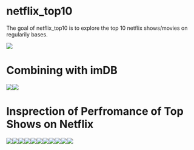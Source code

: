 
<!-- README.md is generated from README.Rmd. Please edit that file -->

# netflix_top10

<!-- badges: start -->
<!-- badges: end -->

The goal of netflix_top10 is to explore the top 10 netflix shows/movies
on regularily bases.

![](README_files/figure-gfm/unnamed-chunk-2-1.png)<!-- -->

# Combining with imDB

![](README_files/figure-gfm/unnamed-chunk-3-1.png)<!-- -->![](README_files/figure-gfm/unnamed-chunk-3-2.png)<!-- -->

# Insprection of Perfromance of Top Shows on Netflix

![](README_files/figure-gfm/unnamed-chunk-4-1.png)<!-- -->![](README_files/figure-gfm/unnamed-chunk-4-2.png)<!-- -->![](README_files/figure-gfm/unnamed-chunk-4-3.png)<!-- -->![](README_files/figure-gfm/unnamed-chunk-4-4.png)<!-- -->![](README_files/figure-gfm/unnamed-chunk-4-5.png)<!-- -->![](README_files/figure-gfm/unnamed-chunk-4-6.png)<!-- -->![](README_files/figure-gfm/unnamed-chunk-4-7.png)<!-- -->![](README_files/figure-gfm/unnamed-chunk-4-8.png)<!-- -->![](README_files/figure-gfm/unnamed-chunk-4-9.png)<!-- -->![](README_files/figure-gfm/unnamed-chunk-4-10.png)<!-- -->![](README_files/figure-gfm/unnamed-chunk-4-11.png)<!-- -->
